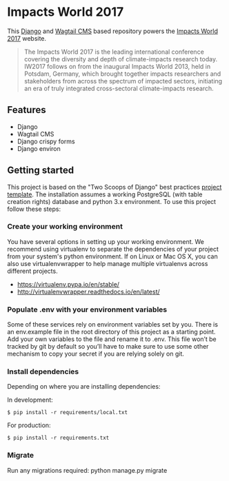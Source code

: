 # Impacts World 2017

This [Django](https://docs.djangoproject.com/en/stable/) and [Wagtail CMS](http://docs.wagtail.io/en/latest/) based repository powers the [Impacts World 2017](https://www.impactsworld2017.org/) website.

> The Impacts World 2017 is the leading international conference covering the diversity and depth of climate-impacts research today. IW2017 follows on from the inaugural Impacts World 2013, held in Potsdam, Germany, which brought together impacts researchers and stakeholders from across the spectrum of impacted sectors, initiating an era of truly integrated cross-sectoral climate-impacts research.

## Features
- Django 
- Wagtail CMS
- Django crispy forms
- Django environ

## Getting started
This project is based on the "Two Scoops of Django" best practices [project template](https://github.com/twoscoops/django-twoscoops-project). The installation assumes a working PostgreSQL (with table creation rights) database and python 3.x environment. To use this project follow these steps:

### Create your working environment
You have several options in setting up your working environment. We recommend using virtualenv to separate the dependencies of your project from your system's python environment. If on Linux or Mac OS X, you can also use virtualenvwrapper to help manage multiple virtualenvs across different projects.

- https://virtualenv.pypa.io/en/stable/
- http://virtualenvwrapper.readthedocs.io/en/latest/

### Populate .env with your environment variables
Some of these services rely on environment variables set by you. There is an env.example file in the root directory of this project as a starting point. Add your own variables to the file and rename it to .env. This file won’t be tracked by git by default so you’ll have to make sure to use some other mechanism to copy your secret if you are relying solely on git.

### Install dependencies
Depending on where you are installing dependencies:

In development:

    $ pip install -r requirements/local.txt

For production:

    $ pip install -r requirements.txt

### Migrate
Run any migrations required:
    python manage.py migrate
